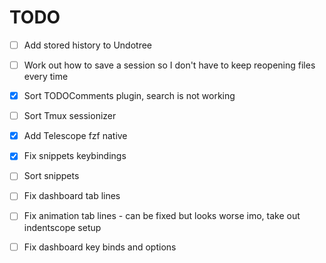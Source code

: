 # TODO

- [ ] Add stored history to Undotree

- [ ] Work out how to save a session so I don't have to keep reopening files every time

- [x] Sort TODOComments plugin, search is not working

- [ ] Sort Tmux sessionizer

- [x] Add Telescope fzf native

- [x] Fix snippets keybindings

- [ ] Sort snippets

- [ ] Fix dashboard tab lines

- [ ] Fix animation tab lines - can be fixed but looks worse imo, take out indentscope setup

- [ ] Fix dashboard key binds and options
